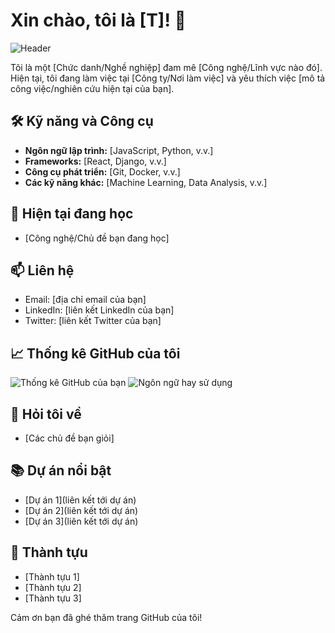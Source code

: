# Xin chào, tôi là [T]! 👋

![Header](https://raw.githubusercontent.com/tên_tài_khoản_github/tên_tài_khoản_github/main/header.png)

Tôi là một [Chức danh/Nghề nghiệp] đam mê [Công nghệ/Lĩnh vực nào đó]. Hiện tại, tôi đang làm việc tại [Công ty/Nơi làm việc] và yêu thích việc [mô tả công việc/nghiên cứu hiện tại của bạn].

## 🛠 Kỹ năng và Công cụ

- **Ngôn ngữ lập trình:** [JavaScript, Python, v.v.]
- **Frameworks:** [React, Django, v.v.]
- **Công cụ phát triển:** [Git, Docker, v.v.]
- **Các kỹ năng khác:** [Machine Learning, Data Analysis, v.v.]

## 🌱 Hiện tại đang học
- [Công nghệ/Chủ đề bạn đang học]

## 📫 Liên hệ
- Email: [địa chỉ email của bạn]
- LinkedIn: [liên kết LinkedIn của bạn]
- Twitter: [liên kết Twitter của bạn]

## 📈 Thống kê GitHub của tôi

![Thống kê GitHub của bạn](https://github-readme-stats.vercel.app/api?username=antphb&show_icons=true&theme=radical)
![Ngôn ngữ hay sử dụng](https://github-readme-stats.vercel.app/api/top-langs/?username=antphb&layout=compact&theme=radical)

## 💬 Hỏi tôi về
- [Các chủ đề bạn giỏi]

## 📚 Dự án nổi bật
- [Dự án 1](liên kết tới dự án)
- [Dự án 2](liên kết tới dự án)
- [Dự án 3](liên kết tới dự án)

## 🎉 Thành tựu
- [Thành tựu 1]
- [Thành tựu 2]
- [Thành tựu 3]

Cảm ơn bạn đã ghé thăm trang GitHub của tôi!
